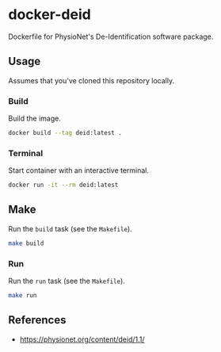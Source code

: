 # docker-deid
Dockerfile for PhysioNet's De-Identification software package.

## Usage
Assumes that you've cloned this repository locally.

### Build
Build the image.

```bash
docker build --tag deid:latest .
```

### Terminal
Start container with an interactive terminal.

```bash
docker run -it --rm deid:latest
```

## Make
Run the `build` task (see the `Makefile`).
```bash
make build
```

### Run
Run the `run` task (see the `Makefile`).

```bash
make run
```

## References

- https://physionet.org/content/deid/1.1/